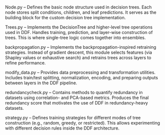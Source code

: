 
Node.py – Defines the basic node structure used in decision trees. Each node stores split conditions, children, and leaf predictions. It serves as the building block for the custom decision tree implementation.

Trees.py – Implements the DecisionTree and higher-level tree operations used in DDF. Handles training, prediction, and layer-wise construction of trees. This is where single-tree logic comes together into ensembles.

backpropagation.py – Implements the backpropagation-inspired retraining strategies. Instead of gradient descent, this module selects features (via Shapley values or exhaustive search) and retrains trees across layers to refine performance.

modify_data.py – Provides data preprocessing and transformation utilities. Includes train/test splitting, normalization, encoding, and preparing outputs between layers in the DDF pipeline.

redundancycheck.py – Contains methods to quantify redundancy in datasets using correlation- and PCA-based metrics. Produces the final redundancy score that motivates the use of DDF in redundancy-heavy datasets.

strategy.py – Defines training strategies for different modes of tree construction (e.g., random, greedy, or restricted). This allows experimenting with different decision rules inside the DDF architecture.
